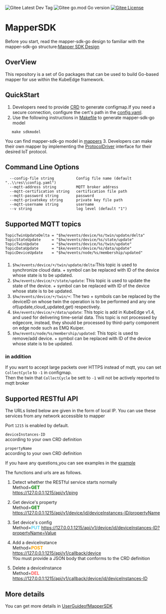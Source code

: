 ![Gitee Latest Dev Tag](https://img.shields.io/badge/latest--dev-v0.0.1-orange) ![Gitee go.mod Go version](https://img.shields.io/badge/Go-v1.17-brightgreen) [![Gitee License](https://camo.githubusercontent.com/3e671e69d5fad7978893d028dcdeb3af16edb20b61f23cd276f738a76f33f3cf/68747470733a2f2f696d672e736869656c64732e696f2f6769746875622f6c6963656e73652f6b756265656467652f6b756265656467652e7376673f7374796c653d666c61742d737175617265)](https://gitee.com/ascend/mappers-go-sample/blob/mapper-go-sdk/LICENSE)
# MapperSDK
Before you start, read the mapper-sdk-go design to familiar with the mapper-sdk-go structure:[Mapper SDK Design](../docs/MapperDesign.md)
## OverView
This repository is a set of Go packages that can be used to build Go-based mapper for use within the KubeEdge framework.

## QuickStart
1. Developers need to provide [CRD](../build/crd-samples)  to generate configmap.If you need a secure connection, configure the cert's path in the [config.yaml](../_template/mapper-sdk/res/config.yaml).
2. Use the following instructions in [Makefile](../Makefile) to generate mapper-sdk-go model
```shell
   make sdkmodel
```
You can find mapper-sdk-go model in [mappers](../mappers)
3. Developers can make their own mapper by implementing the [ProtocolDriver](pkg/models/protocoldriver.go) interface for their desired IoT protocol.


## Command Line Options

      --config-file string          Config file name (default "..\\res\\config.yaml")
      --mqtt-address string         MQTT broker address
      --mqtt-certification string   certification file path
      --mqtt-password string        password
      --mqtt-privatekey string      private key file path
      --mqtt-username string        username
      --v string                    log level (default "1")


## Supported MQTT topics
	TopicTwinUpdateDelta = "$hw/events/device/%s/twin/update/delta"  
	TopicStateUpdate     = "$hw/events/device/%s/state/update"
	TopicTwinUpdate      = "$hw/events/device/%s/twin/update"
	TopicDataUpdate      = "$ke/events/device/%s/data/update"
	TopicDeviceUpdate    = "$hw/events/node/%s/membership/updated"
### 
1. `$hw/events/device/+/twin/update/delta`:This topic is used to synchronize cloud data. + symbol can be replaced with ID of the device whose state is to be updated.
2. `$hw/events/device/+/state/update`: This topic is used to update the state of the device. + symbol can be replaced with ID of the device whose state is to be updated.
3. `$hw/events/device/+/twin/+`: The two + symbols can be replaced by the deviceID on whose twin the operation is to be performed and any one of(update,cloud_updated,get) respectively.
4. `$ke/events/device/+/data/update`: This topic is add in KubeEdge v1.4, and used for delivering time-serial data. This topic is not processed by edgecore, instead, they should be processed by third-party component on edge node such as EMQ Kuiper.
5. `$hw/events/node/%s/membership/updated`: This topic is used to remove/add device. + symbol can be replaced with ID of the device whose state is to be updated.
### in addition
If you want to accept large packets over HTTPS instead of mqtt, you can set ```CollectCycle``` to ```-1``` in configmap.  
Then the twin that ```CollectCycle``` be sett to ```-1``` will not be actively reported to mqtt broker
## Supported RESTful API
The URLs listed below are given in the form of local IP. You can use these services from any network accessible to mapper   

Port ```1215``` is enabled by default.      

 

```deviceInstances-ID```  
according to your own CRD definition  

```propertyName```  
according to your own CRD definition  

If you have any questions,you can see examples in the [example](example/virtualDevice/README.md)  

The functions and urls are as follows. 
1. Detect whether the RESTful service starts normally  
   Method=<font color=green>**GET**</font>   
   https://127.0.0.1:1215/api/v1/ping

2. Get device's property  
Method=<font color=green>**GET**</font>  
https://127.0.0.1:1215/api/v1/device/id/deviceInstances-ID/propertyName

3. Set device's config  
Method=<font color=#60D6F4>**PUT**</font> 
https://127.0.0.1:1215/api/v1/device/id/deviceInstances-ID?propertyName=Value
4. Add a deviceInstance  
Method=<font color=orange>**POST**</font>  
https://127.0.0.1:1215/api/v1/callback/device  
You must provide a JSON body that conforms to the CRD definition
5. Delete a deviceInstance  
   Method=<font color=#FF5555>**DEL**</font>
   https://127.0.0.1:1215/api/v1/callback/device/id/deviceInstances-ID

## More details

You can get more details in [UserGuideofMapperSDK](../docs/UserGuideofMapperSDK.md)
